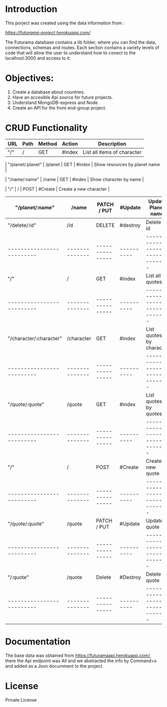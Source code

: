 # Introduction

This porject was created using the data information from : 

*https://futurama-project.herokuapp.com/*

The Futurama database contains a lib folder, where you can find the data, connections, schemas and routes. Each section contains a variety levels of code that will allow the user to understand how to conect to the localhost:3000 and access to it. 


# Objectives: 

1. Create a database about countries.
2. Have an accesible Api source for future projects.
3. Understand MongoDB-express and Node.
4. Create an API for the front end-group project.

# CRUD Functionality

|      URL                |  Path        |  Method       |   Action |   Description                 |
|-------------------------|--------------|---------------|----------|-------------------------------|
|       "/"               |   /          |   GET         |  #index  |  List all items of character  |

| "/planet/:planet"       |   /planet    |   GET         |  #index  | Show resources by planet name |

| "/name/:name"           |   /name      |   GET         |  #index  | Show character by name        |

|       "/"               |   /          |   POST        |  #Create | Create a new character        |

| "/planet/:name"         |   /name      |   PATCH / PUT |  #Update | Update Planet name            |
|-------------------------|--------------|---------------|----------|-------------------------------|
| "/delete/:id"           |   /id        |   DELETE      | #destroy | Delete by id                  |
|-------------------------|--------------|---------------|----------|-------------------------------|
|       "/"               |   /          |   GET         |  #index  | List all quotes               |
|-------------------------|--------------|---------------|----------|-------------------------------|
| "/character/:character" |   /character |   GET         |  #index  | List quotes by character      |
|-------------------------|--------------|---------------|----------|-------------------------------|
| "/quote/:quote"         |   /quote     |   GET         |  #index  | List quotes by quotes         |
|-------------------------|--------------|---------------|----------|-------------------------------|
|        "/"              |   /          |   POST        |  #Create | Create a new quote            |
|-------------------------|--------------|---------------|----------|-------------------------------|
| "/quote/:quote"         |   /quote     |   PATCH / PUT |  #Update | Update quote                  |
|-------------------------|--------------|---------------|----------|-------------------------------|
| "/:quote"               |   /quote     |   Delete      | #Destroy | Delete quote                  |
|-------------------------|--------------|---------------|----------|-------------------------------|


# Documentation

The base data was obtained from https://futuramaapi.herokuapp.com/, there the Api endpoint was All and we abstracted the info by Command+s and added as a Json documment to the project. 


# License

Private License


